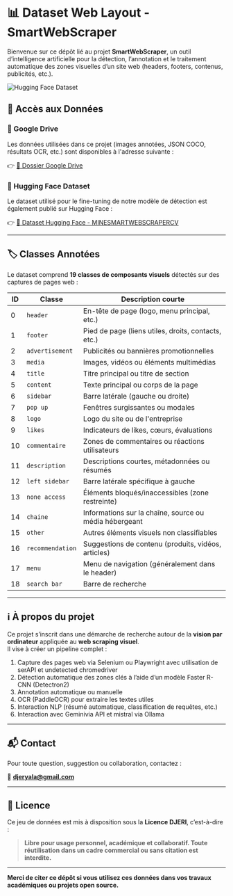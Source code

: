 # 📊 Dataset Web Layout - SmartWebScraper

Bienvenue sur ce dépôt lié au projet **SmartWebScraper**, un outil d’intelligence artificielle pour la détection, l’annotation et le traitement automatique des zones visuelles d’un site web (headers, footers, contenus, publicités, etc.).

![Hugging Face Dataset](https://img.shields.io/badge/HuggingFace-Dataset-blue?logo=huggingface)

## 🔗 Accès aux Données

### 📁 Google Drive  
Les données utilisées dans ce projet (images annotées, JSON COCO, résultats OCR, etc.) sont disponibles à l'adresse suivante :

👉 [📂 Dossier Google Drive](https://drive.google.com/drive/folders/1u8VqWgju0zX3AU5XCkYyEgCmrMY14xB7?usp=sharing)

### 🤗 Hugging Face Dataset  
Le dataset utilisé pour le fine-tuning de notre modèle de détection est également publié sur Hugging Face :

👉 [📁 Dataset Hugging Face - MINESMARTWEBSCRAPERCV](https://huggingface.co/datasets/DJERI-ALASSANI/MINESMARTWEBSCRAPERCV-datasetV1)


---

## 🏷️ Classes Annotées

Le dataset comprend **19 classes de composants visuels** détectés sur des captures de pages web :

| ID | Classe               | Description courte                                      |
|----|----------------------|----------------------------------------------------------|
| 0  | `header`             | En-tête de page (logo, menu principal, etc.)            |
| 1  | `footer`             | Pied de page (liens utiles, droits, contacts, etc.)     |
| 2  | `advertisement`      | Publicités ou bannières promotionnelles                 |
| 3  | `media`              | Images, vidéos ou éléments multimédias                  |
| 4  | `title`              | Titre principal ou titre de section                     |
| 5  | `content`            | Texte principal ou corps de la page                     |
| 6  | `sidebar`            | Barre latérale (gauche ou droite)                       |
| 7  | `pop up`             | Fenêtres surgissantes ou modales                        |
| 8  | `logo`               | Logo du site ou de l'entreprise                         |
| 9  | `likes`              | Indicateurs de likes, cœurs, évaluations                |
| 10 | `commentaire`        | Zones de commentaires ou réactions utilisateurs         |
| 11 | `description`        | Descriptions courtes, métadonnées ou résumés            |
| 12 | `left sidebar`       | Barre latérale spécifique à gauche                      |
| 13 | `none access`        | Éléments bloqués/inaccessibles (zone restreinte)        |
| 14 | `chaine`             | Informations sur la chaîne, source ou média hébergeant  |
| 15 | `other`              | Autres éléments visuels non classifiables               |
| 16 | `recommendation`     | Suggestions de contenu (produits, vidéos, articles)     |
| 17 | `menu`               | Menu de navigation (généralement dans le header)        |
| 18 | `search bar`         | Barre de recherche                                      |

---

## ℹ️ À propos du projet

Ce projet s’inscrit dans une démarche de recherche autour de la **vision par ordinateur** appliquée au **web scraping visuel**.  
Il vise à créer un pipeline complet :
1. Capture des pages web via Selenium ou Playwright avec utilisation de serAPI et undetected chromedriver
2. Détection automatique des zones clés à l’aide d’un modèle Faster R-CNN (Detectron2)  
3. Annotation automatique ou manuelle  
4. OCR (PaddleOCR) pour extraire les textes utiles  
5. Interaction NLP (résumé automatique, classification de requêtes, etc.)
6. Interaction avec Geminivia API et mistral via Ollama
---

## 📬 Contact

Pour toute question, suggestion ou collaboration, contactez :

📧 **djeryala@gmail.com**

---

## 🪪 Licence

Ce jeu de données est mis à disposition sous la **Licence DJERI**, c’est-à-dire :  
> **Libre pour usage personnel, académique et collaboratif. Toute réutilisation dans un cadre commercial ou sans citation est interdite.**

---

**Merci de citer ce dépôt si vous utilisez ces données dans vos travaux académiques ou projets open source.**
